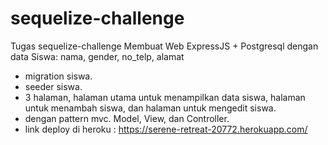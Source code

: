 # sequelize-challenge
Tugas sequelize-challenge Membuat Web ExpressJS + Postgresql
dengan data Siswa: nama, gender, no_telp, alamat
- migration siswa.
- seeder siswa.
- 3 halaman, halaman utama untuk menampilkan data siswa, halaman untuk menambah siswa, dan halaman untuk mengedit siswa.
- dengan pattern mvc. Model, View, dan Controller.
- link deploy di heroku : https://serene-retreat-20772.herokuapp.com/